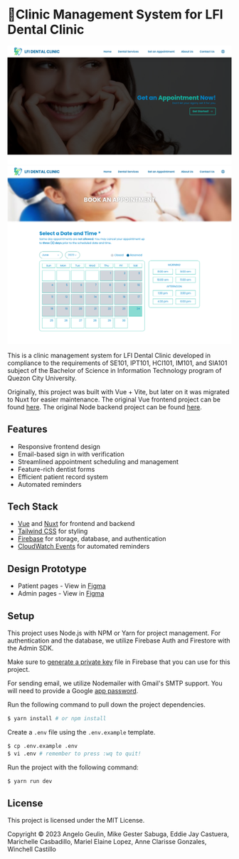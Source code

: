 # 🦷Clinic Management System for LFI Dental Clinic

![Screenshot of the home page](https://raw.githubusercontent.com/arvl130/nuxt-lfi-dental-clinic/master/preview-2.png)
![Screenshot of the appointments scheduling page](https://raw.githubusercontent.com/arvl130/nuxt-lfi-dental-clinic/master/preview-1.png)

This is a clinic management system for LFI Dental Clinic developed in compliance to the requirements of SE101, IPT101, HCI101, IM101, and SIA101 subject of the Bachelor of Science in Information Technology program of Quezon City University.

Originally, this project was built with Vue + Vite, but later on it was migrated to Nuxt for easier maintenance. The original Vue frontend project can be found [here](https://gitlab.com/arvl/vue-lfi-dental-clinic). The original Node backend project can be found [here](https://gitlab.com/arvl/node-lfi-dental-clinic).

## Features

- Responsive frontend design
- Email-based sign in with verification
- Streamlined appointment scheduling and management
- Feature-rich dentist forms
- Efficient patient record system
- Automated reminders

## Tech Stack

- [Vue](https://vuejs.org) and [Nuxt](https://nuxt.com) for frontend and backend
- [Tailwind CSS](tailwindcss.com) for styling
- [Firebase](https://firebase.google.com) for storage, database, and authentication
- [CloudWatch Events](https://aws.amazon.com/cloudwatch) for automated reminders

## Design Prototype

- Patient pages - View in [Figma](https://www.figma.com/file/y0RIZJvOfIuciit3XQ4yRM/Patient-View)
- Admin pages - View in [Figma](https://www.figma.com/file/24VlEkk0LzDjrenNn5IXIh/Admin-View)

## Setup

This project uses Node.js with NPM or Yarn for project management. For authentication and
the database, we utilize Firebase Auth and Firestore with the Admin SDK.

Make sure to [generate a private key](https://firebase.google.com/docs/admin/setup#initialize-sdk)
file in Firebase that you can use for this project.

For sending email, we utilize Nodemailer with Gmail's SMTP support. You will need to provide
a Google [app password](https://support.google.com/accounts/answer/185833).

Run the following command to pull down the project dependencies.

```sh
$ yarn install # or npm install
```

Create a `.env` file using the `.env.example` template.

```sh
$ cp .env.example .env
$ vi .env # remember to press :wq to quit!
```

Run the project with the following command:

```sh
$ yarn run dev
```

## License

This project is licensed under the MIT License.

Copyright © 2023 Angelo Geulin, Mike Gester Sabuga, Eddie Jay Castuera, Marichelle Casbadillo, Mariel Elaine Lopez, Anne Clarisse Gonzales, Winchell Castillo

